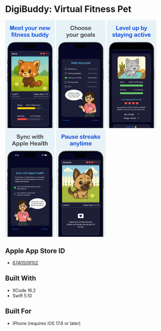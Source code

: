 # DigiBuddy: Virtual Fitness Pet

<img src="https://github.com/JohnSmithCoder1/DigiBuddy-Virtual-Fitness-Pet/blob/main/Screenshots/screenshot_1.jpeg" width="160"> <img src="https://github.com/JohnSmithCoder1/DigiBuddy-Virtual-Fitness-Pet/blob/main/Screenshots/screenshot_2.jpeg" width="160"> <img src="https://github.com/JohnSmithCoder1/DigiBuddy-Virtual-Fitness-Pet/blob/main/Screenshots/screenshot_3.jpeg" width="160"> <img src="https://github.com/JohnSmithCoder1/DigiBuddy-Virtual-Fitness-Pet/blob/main/Screenshots/screenshot_4.jpeg" width="160"> <img src="https://github.com/JohnSmithCoder1/DigiBuddy-Virtual-Fitness-Pet/blob/main/Screenshots/screenshot_5.jpeg" width="160">


## Apple App Store ID

* [6740509102](https://apps.apple.com/us/app/digibuddy-healthy-habits/id6740509102)

## Built With

* XCode 16.2
* Swift 5.10

## Built For

* iPhone (requires iOS 17.6 or later)
